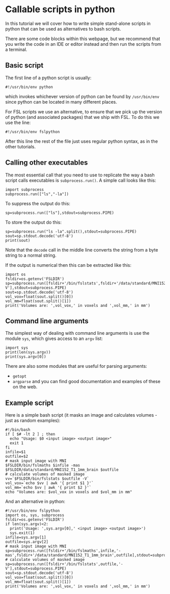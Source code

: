 # Callable scripts in python

In this tutorial we will cover how to write simple stand-alone scripts in python that can be used as alternatives to bash scripts.

There are some code blocks within this webpage, but we recommend that you write the code in an IDE or editor instead and then run the scripts from a terminal.

## Basic script

The first line of a python script is usually:
```
#!/usr/bin/env python
```
which invokes whichever version of python can be found by `/usr/bin/env` since python can be located in many different places.

For FSL scripts we use an alternative, to ensure that we pick up the version of python (and associated packages) that we ship with FSL.  To do this we use the line:
```
#!/usr/bin/env fslpython
```

After this line the rest of the file just uses regular python syntax, as in the other tutorials.

## Calling other executables

The most essential call that you need to use to replicate the way a bash script calls executables is `subprocess.run()`.  A simple call looks like this:

```
import subprocess
subprocess.run(["ls","-la"])
```


To suppress the output do this:

```
sp=subprocess.run(["ls"],stdout=subprocess.PIPE)
```

To store the output do this:

```
sp=subprocess.run("ls -la".split(),stdout=subprocess.PIPE)
sout=sp.stdout.decode('utf-8')
print(sout)
```

Note that the `decode` call in the middle line converts the string from a byte string to a normal string.

If the output is numerical then this can be extracted like this:
```
import os
fsldir=os.getenv('FSLDIR')
sp=subprocess.run([fsldir+'/bin/fslstats',fsldir+'/data/standard/MNI152_T1_1mm_brain','-V'],stdout=subprocess.PIPE)
sout=sp.stdout.decode('utf-8')
vol_vox=float(sout.split()[0])
vol_mm=float(sout.split()[1])
print('Volumes are: ',vol_vox,' in voxels and ',vol_mm,' in mm')
```


## Command line arguments

The simplest way of dealing with command line arguments is use the module `sys`, which gives access to an `argv` list:
```
import sys
print(len(sys.argv))
print(sys.argv[0])
```

There are also some modules that are useful for parsing arguments:
 - `getopt`
 - `argparse`
 and you can find good documentation and examples of these on the web.


## Example script

Here is a simple bash script (it masks an image and calculates volumes - just as random examples):

```
#!/bin/bash
if [ $# -lt 2 ] ; then
  echo "Usage: $0 <input image> <output image>"
  exit 1
fi
infile=$1
outfile=$2
# mask input image with MNI
$FSLDIR/bin/fslmaths $infile -mas $FSLDIR/data/standard/MNI152_T1_1mm_brain $outfile
# calculate volumes of masked image  
vv=`$FSLDIR/bin/fslstats $outfile -V`
vol_vox=`echo $vv | awk '{ print $1 }'`
vol_mm=`echo $vv | awk '{ print $2 }'`
echo "Volumes are: $vol_vox in voxels and $vol_mm in mm"
```


And an alternative in python:

```
#!/usr/bin/env fslpython
import os, sys, subprocess
fsldir=os.getenv('FSLDIR')
if len(sys.argv)<2:
  print('Usage: ',sys.argv[0],' <input image> <output image>')
  sys.exit(1)
infile=sys.argv[1]
outfile=sys.argv[2]
# mask input image with MNI
sp=subprocess.run([fsldir+'/bin/fslmaths',infile,'-mas',fsldir+'/data/standard/MNI152_T1_1mm_brain',outfile],stdout=subprocess.PIPE)
# calculate volumes of masked image  
sp=subprocess.run([fsldir+'/bin/fslstats',outfile,'-V'],stdout=subprocess.PIPE)
sout=sp.stdout.decode('utf-8')
vol_vox=float(sout.split()[0])
vol_mm=float(sout.split()[1])
print('Volumes are: ',vol_vox,' in voxels and ',vol_mm,' in mm')
```

